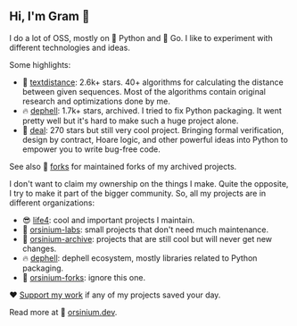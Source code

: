 ## Hi, I'm Gram 👋

I do a lot of OSS, mostly on 🐍 Python and 🏃 Go. I like to experiment with different technologies and ideas.

Some highlights:

+ 📏 [textdistance](https://github.com/life4/textdistance): 2.6k+ stars. 40+ algorithms for calculating the distance between given sequences. Most of the algorithms contain original research and optimizations done by me.
+ 🔥 [dephell](https://github.com/dephell/dephell): 1.7k+ stars, archived. I tried to fix Python packaging. It went pretty well but it's hard to make such a huge project alone.
+ 📄 [deal](https://github.com/life4/deal): 270 stars but still very cool project. Bringing formal verification, design by contract, Hoare logic, and other powerful ideas into Python to empower you to write bug-free code.

See also 🍴 [forks](https://github.com/orsinium/forks) for maintained forks of my archived projects.

I don't want to claim my ownership on the things I make. Quite the opposite, I try to make it part of the bigger community. So, all my projects are in different organizations:

+ 😎 [life4](https://github.com/life4): cool and important projects I maintain.
+ 🔬 [orsinium-labs](https://github.com/orsinium-labs): small projects that don't need much maintenance.
+ 💾 [orsinium-archive](https://github.com/orsinium-archive): projects that are still cool but will never get new changes.
+ 🔥 [dephell](https://github.com/dephell): dephell ecosystem, mostly libraries related to Python packaging.
+ 🍴 [orsinium-forks](https://github.com/orsinium-archive): ignore this one.

❤️ [Support my work](https://github.com/sponsors/orsinium) if any of my projects saved your day.

Read more at 🧠 [orsinium.dev](https://orsinium.dev/).

